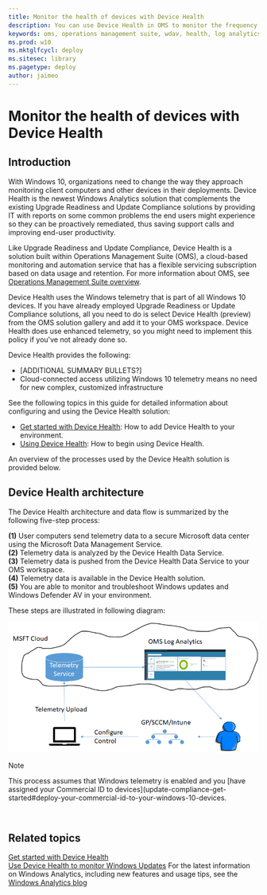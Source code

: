 ```yaml
---
title: Monitor the health of devices with Device Health
description: You can use Device Health in OMS to monitor the frequency and causes of crashes and misbehaving apps on devices in your network.
keywords: oms, operations management suite, wdav, health, log analytics
ms.prod: w10
ms.mktglfcycl: deploy
ms.sitesec: library
ms.pagetype: deploy
author: jaimeo
---
```


# Monitor the health of devices with Device Health

## Introduction

With Windows 10, organizations need to change the way they approach monitoring client computers and other devices in their deployments. Device Health is the newest Windows Analytics solution that complements the existing Upgrade Readiness and Update Compliance solutions by providing IT with reports on some common problems the end users might experience so they can be proactively remediated, thus saving support calls and improving end-user productivity.

Like Upgrade Readiness and Update Compliance, Device Health is a solution built within Operations Management Suite (OMS), a cloud-based monitoring and automation service that has a flexible servicing subscription based on data usage and retention. For more information about OMS, see [Operations Management Suite overview](http://azure.microsoft.com/en-us/documentation/articles/operations-management-suite-overview/).

Device Health uses the Windows telemetry that is part of all Windows 10 devices. If you have already employed Upgrade Readiness or Update Compliance solutions, all you need to do is select Device Health (preview) from the OMS solution gallery and add it to your OMS workspace. Device Health does use enhanced telemetry, so you might need to implement this policy if you've not already done so.


Device Health provides the following:

- [ADDITIONAL SUMMARY BULLETS?]
- Cloud-connected access utilizing Windows 10 telemetry means no need for new complex, customized infrastructure

See the following topics in this guide for detailed information about configuring and using the Device Health solution:

- [Get started with Device Health](device-health-get-started.md): How to add Device Health to your environment.
- [Using Device Health](device-health-using.md): How to begin using Device Health.

An overview of the processes used by the Device Health solution is provided below.

## Device Health architecture
 
The Device Health architecture and data flow is summarized by the following five-step process:



**(1)** User computers send telemetry data to a secure Microsoft data center using the Microsoft Data Management Service.<BR>
**(2)** Telemetry data is analyzed by the Device Health Data Service.<BR>
**(3)** Telemetry data is pushed from the Device Health Data Service to your OMS workspace.<BR>
**(4)** Telemetry data is available in the Device Health solution.<BR>
**(5)** You are able to monitor and troubleshoot Windows updates and Windows Defender AV in your environment.<BR>

These steps are illustrated in following diagram:

 [![](images/analytics-architecture.png)](images/analytics-architecture.png)

>[!NOTE]
>This process assumes that Windows telemetry is enabled and you [have assigned your Commercial ID to devices](update-compliance-get-started#deploy-your-commercial-id-to-your-windows-10-devices.



 
## Related topics

[Get started with Device Health](device-health-get-started.md)<BR>
[Use Device Health to monitor Windows Updates](device-health-using.md)
For the latest information on Windows Analytics, including new features and usage tips, see the [Windows Analytics blog](https://blogs.technet.microsoft.com/upgradeanalytics)